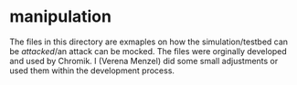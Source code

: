 # manipulation 

The files in this directory are exmaples on how the simulation/testbed can be *attacked*/an attack can be mocked. 
The files were orginally developed and used by Chromik. I (Verena Menzel) did some small adjustments or used them within the development process. 